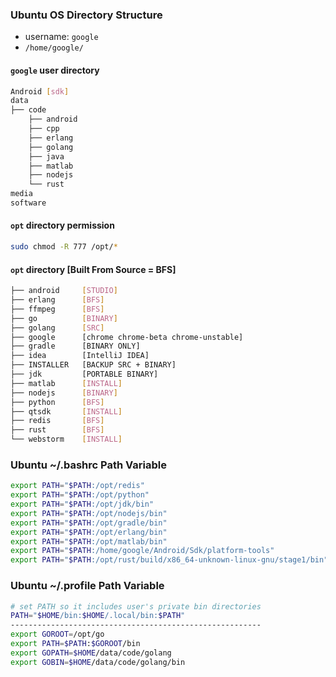 ### Ubuntu OS Directory Structure
* username: ``` google ```
* ``` /home/google/ ```
#### ``` google ``` user directory
```sh
Android [sdk]
data
├── code
    ├── android
    ├── cpp
    ├── erlang
    ├── golang
    ├── java
    ├── matlab
    ├── nodejs
    └── rust  
media
software
```

#### ``` opt ``` directory permission
```sh
sudo chmod -R 777 /opt/*
```

#### ``` opt ``` directory [Built From Source = BFS]
```sh
├── android     [STUDIO]
├── erlang      [BFS]
├── ffmpeg      [BFS]
├── go          [BINARY]
├── golang      [SRC]
├── google      [chrome chrome-beta chrome-unstable]
├── gradle      [BINARY ONLY]
├── idea        [IntelliJ IDEA]
├── INSTALLER   [BACKUP SRC + BINARY]
├── jdk         [PORTABLE BINARY]
├── matlab      [INSTALL]
├── nodejs      [BINARY]
├── python      [BFS]
├── qtsdk       [INSTALL]
├── redis       [BFS]
├── rust        [BFS]
└── webstorm    [INSTALL]
```

### Ubuntu ~/.bashrc Path Variable
```sh
export PATH="$PATH:/opt/redis"
export PATH="$PATH:/opt/python"
export PATH="$PATH:/opt/jdk/bin"
export PATH="$PATH:/opt/nodejs/bin"
export PATH="$PATH:/opt/gradle/bin"
export PATH="$PATH:/opt/erlang/bin"
export PATH="$PATH:/opt/matlab/bin"
export PATH="$PATH:/home/google/Android/Sdk/platform-tools"
export PATH="$PATH:/opt/rust/build/x86_64-unknown-linux-gnu/stage1/bin"
```

### Ubuntu ~/.profile Path Variable
```sh
# set PATH so it includes user's private bin directories
PATH="$HOME/bin:$HOME/.local/bin:$PATH"
--------------------------------------------------------
export GOROOT=/opt/go
export PATH=$PATH:$GOROOT/bin
export GOPATH=$HOME/data/code/golang
export GOBIN=$HOME/data/code/golang/bin
```

